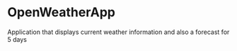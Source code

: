 # OpenWeatherApp
Application that displays current weather information and also a forecast for 5 days
